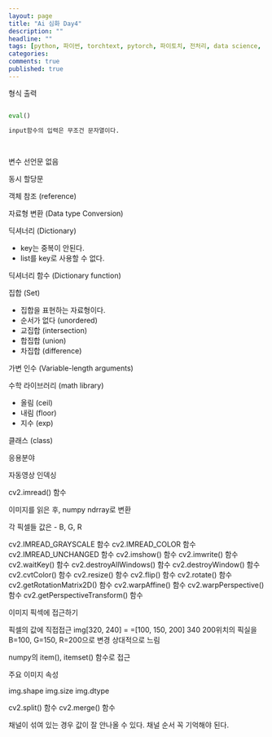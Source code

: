 ```yaml
---
layout: page
title: "Ai 심화 Day4"
description: ""
headline: ""
tags: [python, 파이썬, torchtext, pytorch, 파이토치, 전처리, data science, 데이터 분석, 딥러닝, 딥러닝 자격증, 머신러닝, 빅데이터]
categories: 
comments: true
published: true
---
```





형식 출력 


```python

eval()

input함수의 입력은 무조건 문자열이다. 




```
변수 선언문 없음

동시 할당문

객체 참조 (reference)

자료형 변환 (Data type Conversion)

딕셔너리 (Dictionary)
- key는 중복이 안된다.
- list를 key로 사용할 수 없다.

딕셔너리 함수 (Dictionary function)

집합 (Set)
- 집합을 표현하는 자료형이다.
- 순서가 없다 (unordered)
- 교집합 (intersection)
- 합집합 (union)
- 차집합 (difference)

가변 인수 (Variable-length arguments)

수학 라이브러리 (math library)
- 올림 (ceil)
- 내림 (floor)
- 지수 (exp)

클래스 (class)


응용분야

자동영상 인덱싱 


cv2.imread() 함수 

이미지를 읽은 후, numpy ndrray로 변환

각 픽셀들 값은 - B, G, R

cv2.IMREAD_GRAYSCALE 함수 
cv2.IMREAD_COLOR 함수 
cv2.IMREAD_UNCHANGED 함수 
cv2.imshow() 함수 
cv2.imwrite() 함수 
cv2.waitKey() 함수 
cv2.destroyAllWindows() 함수
cv2.destroyWindow() 함수
cv2.cvtColor() 함수
cv2.resize() 함수
cv2.flip() 함수
cv2.rotate() 함수
cv2.getRotationMatrix2D() 함수
cv2.warpAffine() 함수
cv2.warpPerspective() 함수
cv2.getPerspectiveTransform() 함수



이미지 픽섹에 접근하기 

픽셀의 값에 직접접근
img[320, 240] = =[100, 150, 200]
340 200위치의 픽실을 B=100, G=150, R=200으로 변경
상대적으로 느림

numpy의 item(), itemset() 함수로 접근 



주요 이미지 속성

img.shape
img.size
img.dtype


cv2.split() 함수
cv2.merge() 함수

채널이 섞여 있는 경우 값이 잘 안나올 수 있다. 채널 순서 꼭 기억해야 된다. 
